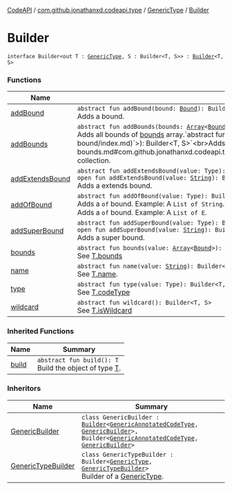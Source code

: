 [CodeAPI](../../../index.md) / [com.github.jonathanxd.codeapi.type](../../index.md) / [GenericType](../index.md) / [Builder](.)

# Builder

`interface Builder<out T : `[`GenericType`](../index.md)`, S : Builder<T, S>> : `[`Builder`](../../../com.github.jonathanxd.codeapi.builder/-builder/index.md)`<T, S>`

### Functions

| Name | Summary |
|---|---|
| [addBound](add-bound.md) | `abstract fun addBound(bound: `[`Bound`](../-bound/index.md)`): Builder<T, S>`<br>Adds a bound. |
| [addBounds](add-bounds.md) | `abstract fun addBounds(bounds: `[`Array`](https://kotlinlang.org/api/latest/jvm/stdlib/kotlin/-array/index.html)`<`[`Bound`](../-bound/index.md)`>): Builder<T, S>`<br>Adds all bounds of [bounds](add-bounds.md#com.github.jonathanxd.codeapi.type.GenericType.Builder$addBounds(kotlin.Array((com.github.jonathanxd.codeapi.type.GenericType.Bound)))/bounds) array.`abstract fun addBounds(bounds: `[`Collection`](https://kotlinlang.org/api/latest/jvm/stdlib/kotlin.collections/-collection/index.html)`<`[`Bound`](../-bound/index.md)`>): Builder<T, S>`<br>Adds all bounds of [bounds](add-bounds.md#com.github.jonathanxd.codeapi.type.GenericType.Builder$addBounds(kotlin.collections.Collection((com.github.jonathanxd.codeapi.type.GenericType.Bound)))/bounds) collection. |
| [addExtendsBound](add-extends-bound.md) | `abstract fun addExtendsBound(value: Type): Builder<T, S>`<br>`open fun addExtendsBound(value: `[`String`](https://kotlinlang.org/api/latest/jvm/stdlib/kotlin/-string/index.html)`): Builder<T, S>`<br>Adds a extends bound. |
| [addOfBound](add-of-bound.md) | `abstract fun addOfBound(value: Type): Builder<T, S>`<br>Adds a `of` bound. Example: A `List of String`.`open fun addOfBound(value: `[`String`](https://kotlinlang.org/api/latest/jvm/stdlib/kotlin/-string/index.html)`): Builder<T, S>`<br>Adds a `of` bound. Example: A `List of E`. |
| [addSuperBound](add-super-bound.md) | `abstract fun addSuperBound(value: Type): Builder<T, S>`<br>`open fun addSuperBound(value: `[`String`](https://kotlinlang.org/api/latest/jvm/stdlib/kotlin/-string/index.html)`): Builder<T, S>`<br>Adds a super bound. |
| [bounds](bounds.md) | `abstract fun bounds(value: `[`Array`](https://kotlinlang.org/api/latest/jvm/stdlib/kotlin/-array/index.html)`<`[`Bound`](../-bound/index.md)`>): Builder<T, S>`<br>See [T.bounds](bounds.md) |
| [name](name.md) | `abstract fun name(value: `[`String`](https://kotlinlang.org/api/latest/jvm/stdlib/kotlin/-string/index.html)`): Builder<T, S>`<br>See [T.name](name.md). |
| [type](type.md) | `abstract fun type(value: Type): Builder<T, S>`<br>See [T.codeType](../code-type.md) |
| [wildcard](wildcard.md) | `abstract fun wildcard(): Builder<T, S>`<br>See [T.isWildcard](../is-wildcard.md) |

### Inherited Functions

| Name | Summary |
|---|---|
| [build](../../../com.github.jonathanxd.codeapi.builder/-builder/build.md) | `abstract fun build(): T`<br>Build the object of type [T](#). |

### Inheritors

| Name | Summary |
|---|---|
| [GenericBuilder](../../-annotated-code-type/-generic-annotated-code-type/-generic-builder/index.md) | `class GenericBuilder : `[`Builder`](../../-annotated-code-type/-builder/index.md)`<`[`GenericAnnotatedCodeType`](../../-annotated-code-type/-generic-annotated-code-type/index.md)`, `[`GenericBuilder`](../../-annotated-code-type/-generic-annotated-code-type/-generic-builder/index.md)`>, Builder<`[`GenericAnnotatedCodeType`](../../-annotated-code-type/-generic-annotated-code-type/index.md)`, `[`GenericBuilder`](../../-annotated-code-type/-generic-annotated-code-type/-generic-builder/index.md)`>` |
| [GenericTypeBuilder](../../-generic-type-builder/index.md) | `class GenericTypeBuilder : Builder<`[`GenericType`](../index.md)`, `[`GenericTypeBuilder`](../../-generic-type-builder/index.md)`>`<br>Builder of a [GenericType](../index.md). |
